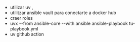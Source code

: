 - utilizar uv ,
- utilitzar ansible vault para conectarte a docker hub 
- craer roles
- uvx --from ansible-core --with ansible ansible-playbook tu-playbook.yml
- uv github action